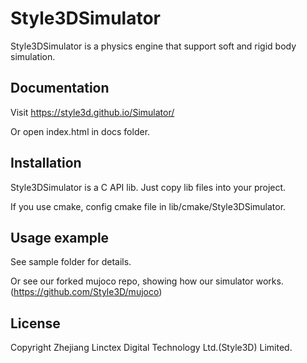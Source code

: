 # Style3DSimulator

Style3DSimulator is a physics engine that support soft and rigid body simulation.

## Documentation

Visit https://style3d.github.io/Simulator/

Or open index.html in docs folder.

## Installation

Style3DSimulator is a C API lib. Just copy lib files into your project.

If you use cmake, config cmake file in lib/cmake/Style3DSimulator.

## Usage example

See sample folder for details.

Or see our forked mujoco repo, showing how our simulator works. (https://github.com/Style3D/mujoco)

## License

Copyright Zhejiang Linctex Digital Technology Ltd.(Style3D) Limited.

